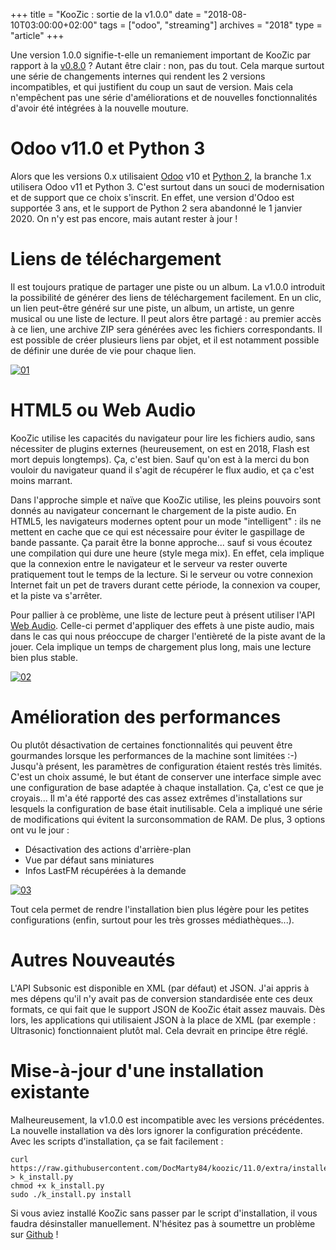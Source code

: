 +++
title = "KooZic : sortie de la v1.0.0"
date = "2018-08-10T03:00:00+02:00"
tags = ["odoo", "streaming"]
archives = "2018"
type = "article"
+++

Une version 1.0.0 signifie-t-elle un remaniement important de KooZic par rapport à la
[v0.8.0](/index.php?article35/koozic-sortie-de-la-v0-8-0-derniere-release) ?
Autant être clair : non, pas du tout. Cela marque surtout une série de changements internes qui
rendent les 2 versions incompatibles, et qui justifient du coup un saut de version. Mais cela
n'empêchent pas une série d'améliorations et de nouvelles fonctionnalités d'avoir été intégrées à
la nouvelle mouture.

# Odoo v11.0 et Python 3

Alors que les versions 0.x utilisaient [Odoo](https://www.odoo.com/) v10 et
[Python 2](https://pythonclock.org/), la branche 1.x utilisera Odoo v11 et Python 3. C'est surtout
dans un souci de modernisation et de support que ce choix s'inscrit. En effet, une version d'Odoo
est supportée 3 ans, et le support de Python 2 sera abandonné le 1 janvier 2020. On n'y est pas
encore, mais autant rester à jour !

# Liens de téléchargement

Il est toujours pratique de partager une piste ou un album. La v1.0.0 introduit la possibilité de
générer des liens de téléchargement facilement. En un clic, un lien peut-être généré sur une piste,
un album, un artiste, un genre musical ou une liste de lecture. Il peut alors être partagé : au
premier accès à ce lien, une archive ZIP sera générées avec les fichiers correspondants. Il est
possible de créer plusieurs liens par objet, et il est notamment possible de définir une durée de
vie pour chaque lien.

[![01](/img/post/release-of-v1-0-0/01-thumb.png#center)](/img/post/release-of-v1-0-0/01.png)

# HTML5 ou Web Audio

KooZic utilise les capacités du navigateur pour lire les fichiers audio, sans nécessiter de plugins
externes (heureusement, on est en 2018, Flash est mort depuis longtemps). Ça, c'est bien. Sauf qu'on
est à la merci du bon vouloir du navigateur quand il s'agit de récupérer le flux audio, et ça c'est
moins marrant.

Dans l'approche simple et naïve que KooZic utilise, les pleins pouvoirs sont donnés au navigateur
concernant le chargement de la piste audio. En HTML5, les navigateurs modernes optent pour un mode
"intelligent" : ils ne mettent en cache que ce qui est nécessaire pour éviter le gaspillage de bande
passante. Ça parait être la bonne approche... sauf si vous écoutez une compilation qui dure une
heure (style mega mix). En effet, cela implique que la connexion entre le navigateur et le serveur
va rester ouverte pratiquement tout le temps de la lecture. Si le serveur ou votre connexion
Internet fait un pet de travers durant cette période, la connexion va couper, et la piste va
s'arrêter.

Pour pallier à ce problème, une liste de lecture peut à présent utiliser l'API
[Web Audio](https://developer.mozilla.org/docs/Web/API/Web_Audio_API). Celle-ci permet d'appliquer
des effets à une piste audio, mais dans le cas qui nous préoccupe de charger l'entièreté de la piste
avant de la jouer. Cela implique un temps de chargement plus long, mais une lecture bien plus
stable.

[![02](/img/post/release-of-v1-0-0/02-thumb.png#center)](/img/post/release-of-v1-0-0/02.png)

# Amélioration des performances

Ou plutôt désactivation de certaines fonctionnalités qui peuvent être gourmandes lorsque les
performances de la machine sont limitées :-) Jusqu'à présent, les paramètres de configuration
étaient restés très limités. C'est un choix assumé, le but étant de conserver une interface simple
avec une configuration de base adaptée à chaque installation. Ça, c'est ce que je croyais... Il m'a
été rapporté des cas assez extrêmes d'installations sur lesquels la configuration de base était
inutilisable. Cela a impliqué une série de modifications qui évitent la surconsommation de RAM. De
plus, 3 options ont vu le jour :

*   Désactivation des actions d'arrière-plan
*   Vue par défaut sans miniatures
*   Infos LastFM récupérées à la demande

[![03](/img/post/release-of-v1-0-0/03-thumb.png#center)](/img/post/release-of-v1-0-0/03.png)

Tout cela permet de rendre l'installation bien plus légère pour les petites configurations (enfin,
surtout pour les très grosses médiathèques...).

# Autres Nouveautés

L'API Subsonic est disponible en XML (par défaut) et JSON. J'ai appris à mes dépens qu'il n'y avait
pas de conversion standardisée ente ces deux formats, ce qui fait que le support JSON de KooZic
était assez mauvais. Dès lors, les applications qui utilisaient JSON à la place de XML (par
exemple : Ultrasonic) fonctionnaient plutôt mal. Cela devrait en principe être réglé.

# Mise-à-jour d'une installation existante

Malheureusement, la v1.0.0 est incompatible avec les versions précédentes. La nouvelle installation
va dès lors ignorer la configuration précédente. Avec les scripts d'installation, ça se fait facilement :

```
curl https://raw.githubusercontent.com/DocMarty84/koozic/11.0/extra/installer/koozic_install.py > k_install.py
chmod +x k_install.py
sudo ./k_install.py install
```

Si vous aviez installé KooZic sans passer par le script d'installation, il vous faudra désinstaller
manuellement. N'hésitez pas à soumettre un problème sur
[Github](https://github.com/docmarty84/koozic/issues) !
